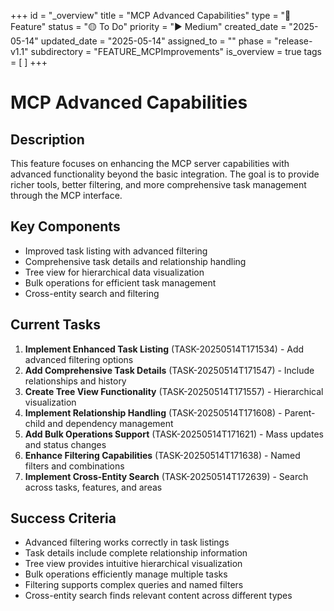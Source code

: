 +++
id = "_overview"
title = "MCP Advanced Capabilities"
type = "🌟 Feature"
status = "🟡 To Do"
priority = "▶️ Medium"
created_date = "2025-05-14"
updated_date = "2025-05-14"
assigned_to = ""
phase = "release-v1.1"
subdirectory = "FEATURE_MCPImprovements"
is_overview = true
tags = [ ]
+++

# MCP Advanced Capabilities

## Description

This feature focuses on enhancing the MCP server capabilities with advanced functionality beyond the basic integration. The goal is to provide richer tools, better filtering, and more comprehensive task management through the MCP interface.

## Key Components

- Improved task listing with advanced filtering
- Comprehensive task details and relationship handling
- Tree view for hierarchical data visualization
- Bulk operations for efficient task management
- Cross-entity search and filtering

## Current Tasks

1. **Implement Enhanced Task Listing** (TASK-20250514T171534) - Add advanced filtering options
2. **Add Comprehensive Task Details** (TASK-20250514T171547) - Include relationships and history
3. **Create Tree View Functionality** (TASK-20250514T171557) - Hierarchical visualization
4. **Implement Relationship Handling** (TASK-20250514T171608) - Parent-child and dependency management
5. **Add Bulk Operations Support** (TASK-20250514T171621) - Mass updates and status changes
6. **Enhance Filtering Capabilities** (TASK-20250514T171638) - Named filters and combinations
7. **Implement Cross-Entity Search** (TASK-20250514T172639) - Search across tasks, features, and areas

## Success Criteria

- Advanced filtering works correctly in task listings
- Task details include complete relationship information
- Tree view provides intuitive hierarchical visualization
- Bulk operations efficiently manage multiple tasks
- Filtering supports complex queries and named filters
- Cross-entity search finds relevant content across different types
